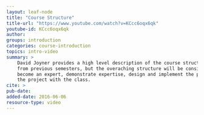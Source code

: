 ```yaml
---
layout: leaf-node
title: "Course Structure"
title-url: "https://www.youtube.com/watch?v=KCcc6oqx6qk"
youtube-id: KCcc6oqx6qk
author: 
groups: introduction
categories: course-introduction
topics: intro-video
summary: >
    David Joyner provides a high level description of the course structure. It may change
    from previous semesters, but the overaching structure will be consistent: research an area,
    become an expert, demonstrate expertise, design and implement the project, and share
    the project with the class.
cite: >
pub-date: 
added-date: 2016-06-06
resource-type: video
---
```

